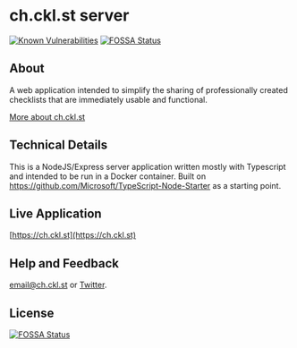 # ch.ckl.st server

[![Known Vulnerabilities](https://snyk.io/test/github/pablooliva/ch.ckl.st-server/badge.svg?targetFile=package.json)](https://snyk.io/test/github/pablooliva/ch.ckl.st-server?targetFile=package.json) [![FOSSA Status](https://app.fossa.io/api/projects/git%2Bgithub.com%2Fpablooliva%2Fch.ckl.st-server.svg?type=shield)](https://app.fossa.io/projects/git%2Bgithub.com%2Fpablooliva%2Fch.ckl.st-server?ref=badge_shield)

## About

A web application intended to simplify the sharing of professionally created checklists that are immediately usable and functional.

[More about ch.ckl.st](https://voice.ch.ckl.st/about-ch-ckl-st/)

## Technical Details

This is a NodeJS/Express server application written mostly with Typescript and intended to be run in a Docker container. Built on https://github.com/Microsoft/TypeScript-Node-Starter as a starting point.

## Live Application

[https://ch.ckl.st](https://ch.ckl.st)

## Help and Feedback

[email@ch.ckl.st](mailto:email@ch.ckl.st) or [Twitter](https://twitter.com/ch_ckl_st).

## License
[![FOSSA Status](https://app.fossa.io/api/projects/git%2Bgithub.com%2Fpablooliva%2Fch.ckl.st-server.svg?type=large)](https://app.fossa.io/projects/git%2Bgithub.com%2Fpablooliva%2Fch.ckl.st-server?ref=badge_large)